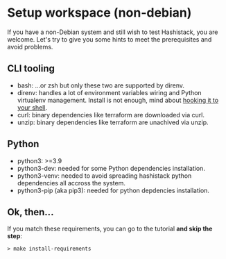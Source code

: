# Setup workspace (non-debian)

If you have a non-Debian system and still wish to test Hashistack, you are welcome.
Let's try to give you some hints to meet the prerequisites and avoid problems.

## CLI tooling

* bash: ...or zsh but only these two are supported by direnv.
* direnv: handles a lot of environment variables wiring and Python virtualenv management. Install is not enough, 
mind about [hooking it to your shell](https://direnv.net/docs/hook.html).
* curl: binary dependencies like terraform are downloaded via curl.
* unzip: binary dependencies like terraform are unachived via unzip.

## Python

* python3: >=3.9
* python3-dev: needed for some Python dependencies installation.
* python3-venv: needed to avoid spreading hashistack python dependencies all accross the system.
* python3-pip (aka pip3): needed for python depdencies installation.

## Ok, then...

If you match these requirements, you can go to the [](/tutorials/setup_workspace) tutorial __and skip
the step__:

```{code-block}
> make install-requirements
```
